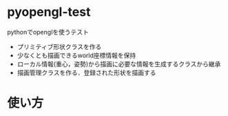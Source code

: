 # pyopengl-test
pythonでopenglを使うテスト

* プリミティブ形状クラスを作る
* 少なくとも描画できるworld座標情報を保持
* ローカル情報(重心，姿勢)から描画に必要な情報を生成するクラスから継承
* 描画管理クラスを作る．登録された形状を描画する

# 使い方
